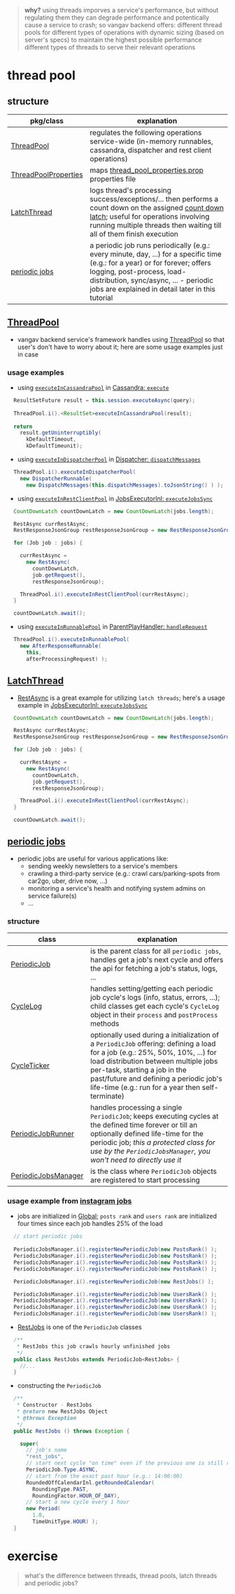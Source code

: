 
> **why?** using threads imporves a service's performance, but without regulating them they can degrade performance and potentically cause a service to crash; so vangav backend offers:
> different thread pools for different types of operations with dynamic sizing (based on server's specs) to maintain the highest possible performance
> different types of threads to serve their relevant operations

# thread pool

## structure

| pkg/class | explanation |
| ----- | ----------- |
| [ThreadPool](https://github.com/vangav/vos_backend/blob/master/src/com/vangav/backend/thread_pool/ThreadPool.java) | regulates the following operations service-wide (in-memory runnables, cassandra, dispatcher and rest client operations) |
| [ThreadPoolProperties](https://github.com/vangav/vos_backend/blob/master/src/com/vangav/backend/thread_pool/ThreadPoolProperties.java) | maps [thread_pool_properties.prop](https://github.com/vangav/vos_backend/blob/master/prop/thread_pool_properties.prop) properties file |
| [LatchThread](https://github.com/vangav/vos_backend/blob/master/src/com/vangav/backend/thread_pool/LatchThread.java) | logs thread's processing success/exceptions/... then performs a count down on the assigned [count down latch](https://docs.oracle.com/javase/7/docs/api/java/util/concurrent/CountDownLatch.html); useful for operations involving running multiple threads then waiting till all of them finish execution |
| [periodic jobs](https://github.com/vangav/vos_backend/tree/master/src/com/vangav/backend/thread_pool/periodic_jobs) | a periodic job runs periodically (e.g.: every minute, day, ...) for a specific time (e.g.: for a year) or for forever; offers logging, post-process, load-distribution, sync/async, ... - periodic jobs are explained in detail later in this tutorial |

## [ThreadPool](https://github.com/vangav/vos_backend/blob/master/src/com/vangav/backend/thread_pool/ThreadPool.java)

+ vangav backend service's framework handles using [ThreadPool](https://github.com/vangav/vos_backend/blob/master/src/com/vangav/backend/thread_pool/ThreadPool.java) so that user's don't have to worry about it; here are some usage examples just in case

### usage examples

+ using [`executeInCassandraPool`](https://github.com/vangav/vos_backend/blob/master/src/com/vangav/backend/thread_pool/ThreadPool.java#L192) in [Cassandra: `execute`](https://github.com/vangav/vos_backend/blob/master/src/com/vangav/backend/cassandra/Cassandra.java#L550)

```java
  ResultSetFuture result = this.session.executeAsync(query);
  
  ThreadPool.i().<ResultSet>executeInCassandraPool(result);
  
  return
    result.getUninterruptibly(
      kDefaultTimeout,
      kDefaultTimeunit);
```

+ using [`executeInDispatcherPool`](https://github.com/vangav/vos_backend/blob/master/src/com/vangav/backend/thread_pool/ThreadPool.java#L216) in [Dispatcher: `dispatchMessages`](https://github.com/vangav/vos_backend/blob/master/src/com/vangav/backend/dispatcher/Dispatcher.java#L212)

```java
  ThreadPool.i().executeInDispatcherPool(
    new DispatcherRunnable(
      new DispatchMessages(this.dispatchMessages).toJsonString() ) );
```

+ using [`executeInRestClientPool`](https://github.com/vangav/vos_backend/blob/master/src/com/vangav/backend/thread_pool/ThreadPool.java#L228) in [JobsExecutorInl: `executeJobsSync`](https://github.com/vangav/vos_backend/blob/master/src/com/vangav/backend/networks/jobs/JobsExecutorInl.java#L126)

```java
  CountDownLatch countDownLatch = new CountDownLatch(jobs.length);

  RestAsync currRestAsync;
  RestResponseJsonGroup restResponseJsonGroup = new RestResponseJsonGroup();

  for (Job job : jobs) {

    currRestAsync =
      new RestAsync(
        countDownLatch,
        job.getRequest(),
        restResponseJsonGroup);

    ThreadPool.i().executeInRestClientPool(currRestAsync);
  }

  countDownLatch.await();
```

+ using [`executeInRunnablePool`](https://github.com/vangav/vos_backend/blob/master/src/com/vangav/backend/thread_pool/ThreadPool.java#L180) in [ParentPlayHandler: `handleRequest`](https://github.com/vangav/vos_backend/blob/master/src/com/vangav/backend/play_framework/ParentPlayHandler.java#L392)

```java
  ThreadPool.i().executeInRunnablePool(
    new AfterResponseRunnable(
      this,
      afterProcessingRequest) );
```

## [LatchThread](https://github.com/vangav/vos_backend/blob/master/src/com/vangav/backend/thread_pool/LatchThread.java)

+ [RestAsync](https://github.com/vangav/vos_backend/blob/master/src/com/vangav/backend/networks/rest_client/RestAsync.java) is a great example for utilizing `latch threads`; here's a usage example in [JobsExecutorInl: `executeJobsSync`](https://github.com/vangav/vos_backend/blob/master/src/com/vangav/backend/networks/jobs/JobsExecutorInl.java#L113)

```java
  CountDownLatch countDownLatch = new CountDownLatch(jobs.length);

  RestAsync currRestAsync;
  RestResponseJsonGroup restResponseJsonGroup = new RestResponseJsonGroup();

  for (Job job : jobs) {

    currRestAsync =
      new RestAsync(
        countDownLatch,
        job.getRequest(),
        restResponseJsonGroup);

    ThreadPool.i().executeInRestClientPool(currRestAsync);
  }

  countDownLatch.await();
```

## [periodic jobs](https://github.com/vangav/vos_backend/tree/master/src/com/vangav/backend/thread_pool/periodic_jobs)

+ periodic jobs are useful for various applications like:
  + sending weekly newsletters to a service's members
  + crawling a third-party service (e.g.: crawl cars/parking-spots from car2go, uber, drive now, ...)
  + monitoring a service's health and notifying system admins on service failure(s)
  + ...

### structure

| class | explanation |
| ----- | ----------- |
| [PeriodicJob](https://github.com/vangav/vos_backend/blob/master/src/com/vangav/backend/thread_pool/periodic_jobs/PeriodicJob.java) | is the parent class for all `periodic jobs`, handles get a job's next cycle and offers the api for fetching a job's status, logs, ... |
| [CycleLog](https://github.com/vangav/vos_backend/blob/master/src/com/vangav/backend/thread_pool/periodic_jobs/CycleLog.java) | handles setting/getting each periodic job cycle's logs (info, status, errors, ...); child classes get each cycle's `CycleLog` object in their `process` and `postProcess` methods |
| [CycleTicker](https://github.com/vangav/vos_backend/blob/master/src/com/vangav/backend/thread_pool/periodic_jobs/CycleTicker.java) | optionally used during a initialization of a `PeriodicJob` offering: defining a load for a job (e.g.: 25%, 50%, 10%, ...) for load distribution between multiple jobs per-task, starting a job in the past/future and defining a periodic job's life-time (e.g.: run for a year then self-terminate) |
| [PeriodicJobRunner](https://github.com/vangav/vos_backend/blob/master/src/com/vangav/backend/thread_pool/periodic_jobs/PeriodicJobRunner.java) | handles processing a single `PeriodicJob`; keeps executing cycles at the defined time forever or till an optionally defined life-time for the periodic job; *this a protected class for use by the `PeriodicJobsManager`, you won't need to directly use it* |
| [PeriodicJobsManager](https://github.com/vangav/vos_backend/blob/master/src/com/vangav/backend/thread_pool/periodic_jobs/PeriodicJobsManager.java) | is the class where `PeriodicJob` objects are registered to start processing |

### usage example from [instagram jobs](https://github.com/vangav/vos_instagram_jobs)

+ jobs are initialized in [Global](https://github.com/vangav/vos_instagram_jobs/blob/master/app/Global.java); `posts rank` and `users rank` are initialized four times since each job handles 25% of the load

```java
  // start periodic jobs
        
  PeriodicJobsManager.i().registerNewPeriodicJob(new PostsRank() );
  PeriodicJobsManager.i().registerNewPeriodicJob(new PostsRank() );
  PeriodicJobsManager.i().registerNewPeriodicJob(new PostsRank() );
  PeriodicJobsManager.i().registerNewPeriodicJob(new PostsRank() );

  PeriodicJobsManager.i().registerNewPeriodicJob(new RestJobs() );

  PeriodicJobsManager.i().registerNewPeriodicJob(new UsersRank() );
  PeriodicJobsManager.i().registerNewPeriodicJob(new UsersRank() );
  PeriodicJobsManager.i().registerNewPeriodicJob(new UsersRank() );
  PeriodicJobsManager.i().registerNewPeriodicJob(new UsersRank() );
```

+ [RestJobs](https://github.com/vangav/vos_instagram_jobs/blob/master/app/com/vangav/vos_instagram_jobs/periodic_jobs/rest_jobs/RestJobs.java) is one of the `PeriodicJob` classes

```java
  /**
   * RestJobs this job crawls hourly unfinished jobs
   */
  public class RestJobs extends PeriodicJob<RestJobs> {
    //...
  }
```

+ constructing the `PeriodicJob`

```java
  /**
   * Constructor - RestJobs
   * @return new RestJobs Object
   * @throws Exception
   */
  public RestJobs () throws Exception {

    super(
      // job's name
      "rest_jobs",
      // start next cycle "on time" even if the previous one is still running
      PeriodicJob.Type.ASYNC,
      // start from the exact past hour (e.g.: 14:00:00)
      RoundedOffCalendarInl.getRoundedCalendar(
        RoundingType.PAST,
        RoundingFactor.HOUR_OF_DAY),
      // start a new cycle every 1 hour
      new Period(
        1.0,
        TimeUnitType.HOUR) );
  }
```

# exercise

> what's the difference between threads, thread pools, latch threads and periodic jobs?
